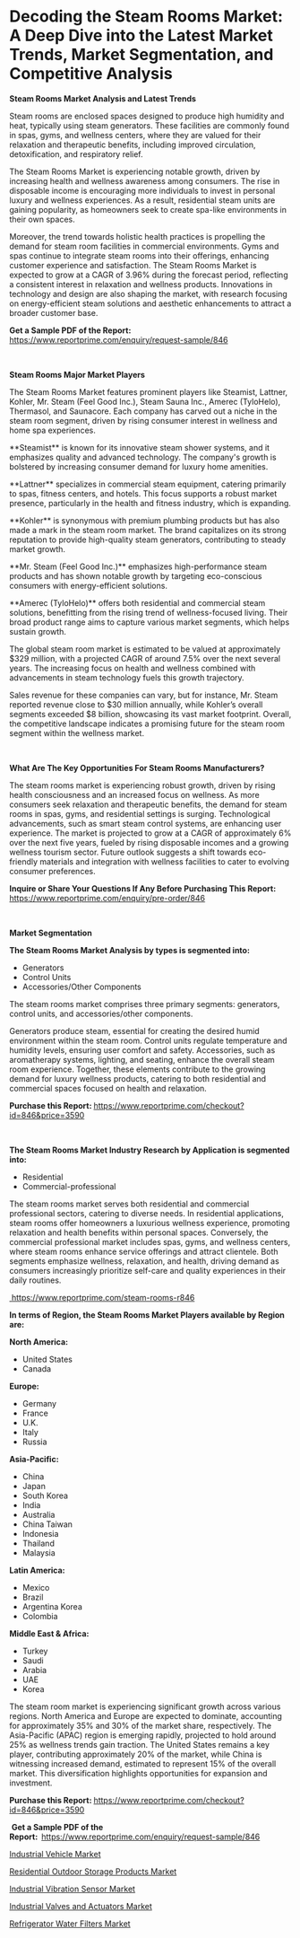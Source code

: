<p><h1>Decoding the Steam Rooms Market: A Deep Dive into the Latest Market Trends, Market Segmentation, and Competitive Analysis</h1></p><p><strong>Steam Rooms Market Analysis and Latest Trends</strong></p>
<p><p>Steam rooms are enclosed spaces designed to produce high humidity and heat, typically using steam generators. These facilities are commonly found in spas, gyms, and wellness centers, where they are valued for their relaxation and therapeutic benefits, including improved circulation, detoxification, and respiratory relief.</p><p>The Steam Rooms Market is experiencing notable growth, driven by increasing health and wellness awareness among consumers. The rise in disposable income is encouraging more individuals to invest in personal luxury and wellness experiences. As a result, residential steam units are gaining popularity, as homeowners seek to create spa-like environments in their own spaces.</p><p>Moreover, the trend towards holistic health practices is propelling the demand for steam room facilities in commercial environments. Gyms and spas continue to integrate steam rooms into their offerings, enhancing customer experience and satisfaction. The Steam Rooms Market is expected to grow at a CAGR of 3.96% during the forecast period, reflecting a consistent interest in relaxation and wellness products. Innovations in technology and design are also shaping the market, with research focusing on energy-efficient steam solutions and aesthetic enhancements to attract a broader customer base.</p></p>
<p><strong>Get a Sample PDF of the Report:&nbsp;</strong> <a href="https://www.reportprime.com/enquiry/request-sample/846?utm_campaign=12&utm_medium=2&utm_source=Github&utm_content=ia&utm_term=24122024&utm_id=steam-rooms">https://www.reportprime.com/enquiry/request-sample/846</a></p>
<p>&nbsp;</p>
<p><strong>Steam Rooms Major Market Players</strong></p>
<p><p>The Steam Rooms Market features prominent players like Steamist, Lattner, Kohler, Mr. Steam (Feel Good Inc.), Steam Sauna Inc., Amerec (TyloHelo), Thermasol, and Saunacore. Each company has carved out a niche in the steam room segment, driven by rising consumer interest in wellness and home spa experiences.</p><p>**Steamist** is known for its innovative steam shower systems, and it emphasizes quality and advanced technology. The company's growth is bolstered by increasing consumer demand for luxury home amenities. </p><p>**Lattner** specializes in commercial steam equipment, catering primarily to spas, fitness centers, and hotels. This focus supports a robust market presence, particularly in the health and fitness industry, which is expanding.</p><p>**Kohler** is synonymous with premium plumbing products but has also made a mark in the steam room market. The brand capitalizes on its strong reputation to provide high-quality steam generators, contributing to steady market growth.</p><p>**Mr. Steam (Feel Good Inc.)** emphasizes high-performance steam products and has shown notable growth by targeting eco-conscious consumers with energy-efficient solutions.</p><p>**Amerec (TyloHelo)** offers both residential and commercial steam solutions, benefitting from the rising trend of wellness-focused living. Their broad product range aims to capture various market segments, which helps sustain growth.</p><p>The global steam room market is estimated to be valued at approximately $329 million, with a projected CAGR of around 7.5% over the next several years. The increasing focus on health and wellness combined with advancements in steam technology fuels this growth trajectory.</p><p>Sales revenue for these companies can vary, but for instance, Mr. Steam reported revenue close to $30 million annually, while Kohler’s overall segments exceeded $8 billion, showcasing its vast market footprint. Overall, the competitive landscape indicates a promising future for the steam room segment within the wellness market.</p></p>
<p>&nbsp;</p>
<p><strong>What Are The Key Opportunities For Steam Rooms Manufacturers?</strong></p>
<p><p>The steam rooms market is experiencing robust growth, driven by rising health consciousness and an increased focus on wellness. As more consumers seek relaxation and therapeutic benefits, the demand for steam rooms in spas, gyms, and residential settings is surging. Technological advancements, such as smart steam control systems, are enhancing user experience. The market is projected to grow at a CAGR of approximately 6% over the next five years, fueled by rising disposable incomes and a growing wellness tourism sector. Future outlook suggests a shift towards eco-friendly materials and integration with wellness facilities to cater to evolving consumer preferences.</p></p>
<p><strong>Inquire or Share Your Questions If Any Before Purchasing This Report:</strong> <a href="https://www.reportprime.com/enquiry/pre-order/846?utm_campaign=12&utm_medium=2&utm_source=Github&utm_content=ia&utm_term=24122024&utm_id=steam-rooms">https://www.reportprime.com/enquiry/pre-order/846</a></p>
<p>&nbsp;</p>
<p><strong>Market Segmentation</strong></p>
<p><strong>The Steam Rooms Market Analysis by types is segmented into:</strong></p>
<p><ul><li>Generators</li><li>Control Units</li><li>Accessories/Other Components</li></ul></p>
<p><p>The steam rooms market comprises three primary segments: generators, control units, and accessories/other components. </p><p>Generators produce steam, essential for creating the desired humid environment within the steam room. Control units regulate temperature and humidity levels, ensuring user comfort and safety. Accessories, such as aromatherapy systems, lighting, and seating, enhance the overall steam room experience. Together, these elements contribute to the growing demand for luxury wellness products, catering to both residential and commercial spaces focused on health and relaxation.</p></p>
<p><strong>Purchase this Report:&nbsp;</strong><a href="https://www.reportprime.com/checkout?id=846&price=3590&utm_campaign=12&utm_medium=2&utm_source=Github&utm_content=ia&utm_term=24122024&utm_id=steam-rooms">https://www.reportprime.com/checkout?id=846&price=3590</a></p>
<p>&nbsp;</p>
<p><strong>The Steam Rooms Market Industry Research by Application is segmented into:</strong></p>
<p><ul><li>Residential</li><li>Commercial-professional</li></ul></p>
<p><p>The steam rooms market serves both residential and commercial professional sectors, catering to diverse needs. In residential applications, steam rooms offer homeowners a luxurious wellness experience, promoting relaxation and health benefits within personal spaces. Conversely, the commercial professional market includes spas, gyms, and wellness centers, where steam rooms enhance service offerings and attract clientele. Both segments emphasize wellness, relaxation, and health, driving demand as consumers increasingly prioritize self-care and quality experiences in their daily routines.</p></p>
<p><a href="https://www.reportprime.com/steam-rooms-r846?utm_campaign=12&utm_medium=2&utm_source=Github&utm_content=ia&utm_term=24122024&utm_id=steam-rooms">&nbsp;https://www.reportprime.com/steam-rooms-r846</a></p>
<p><strong>In terms of Region, the Steam Rooms Market Players available by Region are:</strong></p>
<p>
    <p> <strong> North America: </strong>
        <ul>
            <li>United States</li>
            <li>Canada</li>
        </ul>
        </p> 
    <p> <strong> Europe: </strong>
        <ul>
            <li>Germany</li>
            <li>France</li>
            <li>U.K.</li>
            <li>Italy</li>
            <li>Russia</li>
        </ul>
        </p> 
    <p> <strong> Asia-Pacific: </strong>
        <ul>
            <li>China</li>
            <li>Japan</li>
            <li>South Korea</li>
            <li>India</li>
            <li>Australia</li>
            <li>China Taiwan</li>
            <li>Indonesia</li>
            <li>Thailand</li>
            <li>Malaysia</li>
        </ul>
        </p> 
    <p> <strong> Latin America: </strong>
        <ul>
            <li>Mexico</li>
            <li>Brazil</li>
            <li>Argentina Korea</li>
            <li>Colombia</li>
        </ul>
        </p> 
    <p> <strong> Middle East & Africa: </strong>
        <ul>
            <li>Turkey</li>
            <li>Saudi</li>
            <li>Arabia</li>
            <li>UAE</li>
            <li>Korea</li>
        </ul>
    </p>
    </p>
<p><p>The steam room market is experiencing significant growth across various regions. North America and Europe are expected to dominate, accounting for approximately 35% and 30% of the market share, respectively. The Asia-Pacific (APAC) region is emerging rapidly, projected to hold around 25% as wellness trends gain traction. The United States remains a key player, contributing approximately 20% of the market, while China is witnessing increased demand, estimated to represent 15% of the overall market. This diversification highlights opportunities for expansion and investment.</p></p>
<p><strong>Purchase this Report: </strong><a href="https://www.reportprime.com/checkout?id=846&price=3590&utm_campaign=12&utm_medium=2&utm_source=Github&utm_content=ia&utm_term=24122024&utm_id=steam-rooms">https://www.reportprime.com/checkout?id=846&price=3590</a></p>
<p>&nbsp;<strong>Get a Sample PDF of the Report:&nbsp;&nbsp;</strong><a href="https://www.reportprime.com/enquiry/request-sample/846?utm_campaign=12&utm_medium=2&utm_source=Github&utm_content=ia&utm_term=24122024&utm_id=steam-rooms">https://www.reportprime.com/enquiry/request-sample/846</a></p>
<p><strong></strong></p>
<p><p><a href="https://www.linkedin.com/pulse/industrial-vehicle-market-future-analysis-its-size-technology-hnkaf?utm_campaign=12&utm_medium=2&utm_source=Github&utm_content=ia&utm_term=24122024&utm_id=steam-rooms">Industrial Vehicle Market</a></p><p><a href="https://github.com/GenaGaines34/Market-Research-Report-List-1/blob/main/residential-outdoor-storage-products-market.md?utm_campaign=12&utm_medium=2&utm_source=Github&utm_content=ia&utm_term=24122024&utm_id=steam-rooms">Residential Outdoor Storage Products Market</a></p><p><a href="https://www.linkedin.com/pulse/strategic-market-insights-navigating-global-industrial-vibration-ow9jf?utm_campaign=12&utm_medium=2&utm_source=Github&utm_content=ia&utm_term=24122024&utm_id=steam-rooms">Industrial Vibration Sensor Market</a></p><p><a href="https://www.linkedin.com/pulse/future-industrial-valves-actuators-market-growth-predictions-d5vlc?utm_campaign=12&utm_medium=2&utm_source=Github&utm_content=ia&utm_term=24122024&utm_id=steam-rooms">Industrial Valves and Actuators Market</a></p><p><a href="https://github.com/JakirUddin511/Market-Research-Report-List-1/blob/main/refrigerator-water-filters-market.md?utm_campaign=12&utm_medium=2&utm_source=Github&utm_content=ia&utm_term=24122024&utm_id=steam-rooms">Refrigerator Water Filters Market</a></p></p>